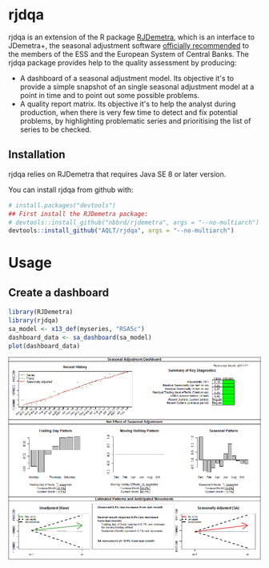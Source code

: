 
<!-- README.md is generated from README.Rmd. Please edit that file -->
rjdqa
=====

rjdqa is an extension of the R package [RJDemetra](https://github.com/nbbrd/rjdemetra), which is an interface to JDemetra+, the seasonal adjustment software [officially recommended](https://ec.europa.eu/eurostat/cros/system/files/Jdemetra_%20release.pdf) to the members of the ESS and the European System of Central Banks. The rjdqa package provides help to the quality assessment by producing:

-   A dashboard of a seasonal adjustment model. Its objective it's to provide a simple snapshot of an single seasonal adjustment model at a point in time and to point out some possible problems.
-   A quality report matrix. Its objective it's to help the analyst during production, when there is very few time to detect and fix potential problems, by highlighting problematic series and prioritising the list of series to be checked.

Installation
------------

rjdqa relies on RJDemetra that requires Java SE 8 or later version.

You can install rjdqa from github with:

``` r
# install.packages("devtools")
## First install the RJDemetra package:
# devtools::install_github("nbbrd/rjdemetra", args = "--no-multiarch")
devtools::install_github("AQLT/rjdqa", args = "--no-multiarch")
```

Usage
=====

Create a dashboard
------------------

``` r
library(RJDemetra)
library(rjdqa)
sa_model <- x13_def(myseries, "RSA5c")
dashboard_data <- sa_dashboard(sa_model)
plot(dashboard_data)
```

<img src="man/figures/README-dashboard_exemple-1.png" style="display: block; margin: auto;" />
